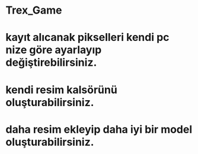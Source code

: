 # Trex_Game
# kayıt alıcanak pikselleri kendi pc nize göre ayarlayıp değiştirebilirsiniz.
# kendi resim kalsörünü oluşturabilirsiniz.
# daha resim ekleyip daha iyi bir model oluşturabilirsiniz.
